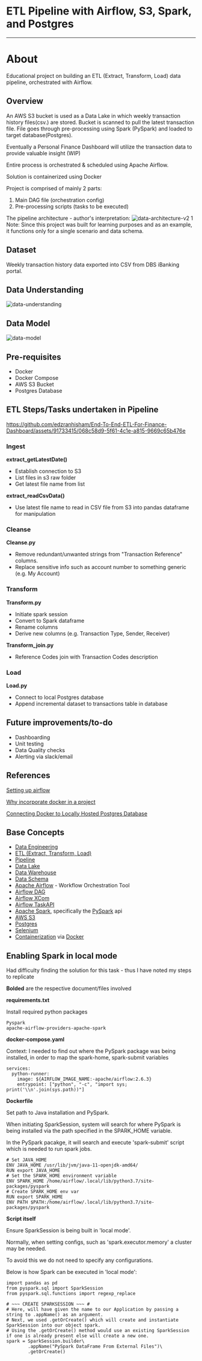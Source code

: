 # ETL Pipeline with Airflow, S3, Spark, and Postgres

---------

# About
Educational project on building an ETL (Extract, Transform, Load) data pipeline, orchestrated with Airflow.


## Overview

An AWS S3 bucket is used as a Data Lake in which weekly transaction history files(csv.) are stored. Bucket is scanned to pull the latest transaction file. File goes through pre-processing using Spark (PySpark) and loaded to target database(Postgres). 

Eventually a Personal Finance Dashboard will utilize the transaction data to provide valuable insight (WIP)

Entire process is orchestrated & scheduled using Apache Airflow.

Solution is containerized using Docker

Project is comprised of mainly 2 parts:

1. Main DAG file (orchestration config)
2. Pre-processing scripts (tasks to be executed)

The pipeline architecture - author's interpretation:
![data-architecture-v2 1](https://github.com/edzranhisham/End-To-End-ETL-For-Finance-Dashboard/assets/91733415/6f747be3-e21f-41d5-aada-b473e9f0d5a6)
Note: Since this project was built for learning purposes and as an example, it functions only for a single scenario and data schema.


## Dataset
Weekly transaction history data exported into CSV from DBS iBanking portal.

## Data Understanding
![data-understanding](https://github.com/edzranhisham/End-To-End-ETL-For-Finance-Dashboard/assets/91733415/fb1bf715-2505-4fa6-a8c8-93ba2f8971d1)

## Data Model
![data-model](https://github.com/edzranhisham/End-To-End-ETL-For-Finance-Dashboard/assets/91733415/1c3d390c-cbeb-481a-91f4-91b65b69c64b)

## Pre-requisites
- Docker
- Docker Compose
- AWS S3 Bucket
- Postgres Database

## ETL Steps/Tasks undertaken in Pipeline

https://github.com/edzranhisham/End-To-End-ETL-For-Finance-Dashboard/assets/91733415/068c58d9-5f61-4c1e-a815-9669c65b476e

### Ingest
**extract_getLatestDate()**
- Establish connection to S3
- List files in s3 raw folder
- Get latest file name from list

**extract_readCsvData()**
- Use latest file name to read in CSV file from S3 into pandas dataframe for manipulation

### Cleanse
**Cleanse.py**
- Remove redundant/unwanted strings from "Transaction Reference" columns.
- Replace sensitive info such as account number to something generic (e.g. My Account)

### Transform
**Transform.py**
- Initiate spark session
- Convert to Spark dataframe
- Rename columns
- Derive new columns (e.g. Transaction Type, Sender, Receiver)

**Transform_join.py**
- Reference Codes join with Transaction Codes description

### Load
**Load.py**
- Connect to local Postgres database
- Append incremental dataset to transactions table in database

## Future improvements/to-do
- Dashboarding
- Unit testing
- Data Quality checks
- Alerting via slack/email

## References

[Setting up airflow](https://www.youtube.com/watch?v=aTaytcxy2Ck&pp=ygUSc2V0dGluZyB1cCBhaXJmbG93)

[Why incorporate docker in a project](https://medium.com/codex/airflow-and-spark-running-spark-jobs-on-airflow-docker-based-solution-fc6cc8794c9b)

[Connecting Docker to Locally Hosted Postgres Database](https://gist.github.com/MauricioMoraes/87d76577babd4e084cba70f63c04b07d)


## Base Concepts
- [Data Engineering](https://realpython.com/python-data-engineer/)
- [ETL (Extract, Transform, Load)](https://aws.amazon.com/what-is/etl/#:~:text=Extract%2C%20transform%2C%20and%20load%20(,and%20machine%20learning%20(ML).))
- [Pipeline](https://www.altexsoft.com/blog/datascience/what-is-data-engineering-explaining-data-pipeline-data-warehouse-and-data-engineer-role/)
- [Data Lake](https://aws.amazon.com/big-data/datalakes-and-analytics/what-is-a-data-lake/)
- [Data Warehouse](https://dataengineering.wiki/Concepts/Data+Warehouse)
- [Data Schema](https://towardsdatascience.com/designing-your-database-schema-best-practices-31843dc78a8d)
- [Apache Airflow](https://dataengineering.wiki/Tools/Workflow+Orchestrators/Apache+Airflow) - Workflow Orchestration Tool
- [Airflow DAG](https://airflow.apache.org/docs/apache-airflow/stable/core-concepts/dags.html)
- [Airflow XCom](https://airflow.apache.org/docs/apache-airflow/stable/core-concepts/xcoms.html)
- [Airflow TaskAPI](https://airflow.apache.org/docs/apache-airflow/stable/core-concepts/taskflow.html)
- [Apache Spark](https://spark.apache.org), specifically the [PySpark](https://spark.apache.org/docs/latest/api/python/index.html) api
- [AWS S3](https://aws.amazon.com/s3/)
- [Postgres](https://www.postgresql.org)
- [Selenium](https://selenium-python.readthedocs.io)
- [Containerization](https://towardsdatascience.com/docker-101-all-you-wanted-to-know-about-docker-2dd0cb476f03) via [Docker](https://www.docker.com)


## Enabling Spark in local mode
Had difficulty finding the solution for this task - thus I have noted my steps to replicate

**Bolded** are the respective document/files involved

**requirements.txt**

Install required python packages
```
Pyspark
apache-airflow-providers-apache-spark
```

**docker-compose.yaml**

Context: I needed to find out where the PySpark package was being installed, in order to map the spark-home, spark-submit variables 

```
services:
  python-runner:
    image: ${AIRFLOW_IMAGE_NAME:-apache/airflow:2.6.3}
    entrypoint: ["python", "-c", "import sys; print('\\n'.join(sys.path))"]
```

**Dockerfile**

Set path to Java installation and PySpark.

When initiating SparkSession, system will search for where PySpark is being installed via the path specified in the SPARK_HOME variable.

In the PySpark pacakge, it will search and execute 'spark-submit' script which is needed to run spark jobs.


```
# Set JAVA_HOME
ENV JAVA_HOME /usr/lib/jvm/java-11-openjdk-amd64/
RUN export JAVA_HOME
# Set the SPARK_HOME environment variable
ENV SPARK_HOME /home/airflow/.local/lib/python3.7/site-packages/pyspark
# Create SPARK_HOME env var
RUN export SPARK_HOME
ENV PATH $PATH:/home/airflow/.local/lib/python3.7/site-packages/pyspark
```

**Script itself**

Ensure SparkSession is being built in 'local mode'.

Normally, when setting configs, such as 'spark.executor.memory' a cluster may be needed.

To avoid this we do not need to specify any configurations. 

Below is how Spark can be executed in 'local mode':

```
import pandas as pd
from pyspark.sql import SparkSession
from pyspark.sql.functions import regexp_replace

# ~~~ CREATE SPARKSESSION ~~~ #
# Here, will have given the name to our Application by passing a string to .appName() as an argument. 
# Next, we used .getOrCreate() which will create and instantiate SparkSession into our object spark. 
# Using the .getOrCreate() method would use an existing SparkSession if one is already present else will create a new one.
spark = SparkSession.builder\
        .appName("PySpark DataFrame From External Files")\
        .getOrCreate()
```
